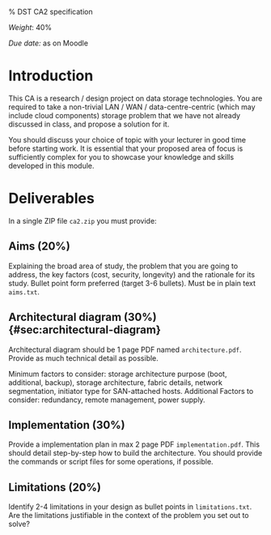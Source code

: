 % DST CA2 specification

*Weight*: 40%

*Due date:* as on Moodle

Introduction
============

This CA is a research / design project on data storage technologies. You are
required to take a non-trivial LAN / WAN / data-centre-centric (which
may include cloud components) storage problem that we have not already
discussed in class, and propose a solution for it.

You should discuss your choice of topic with your lecturer in good
time before starting work. It is essential that your proposed area of
focus is sufficiently complex for you to showcase your knowledge and
skills developed in this module.

Deliverables
============

In a single ZIP file `ca2.zip` you must provide:

Aims (20%)
----------

Explaining the broad area of study, the problem that you are going to
address, the key factors (cost, security, longevity) and the rationale
for its study.
Bullet point form preferred (target 3-6 bullets).
Must be in plain text `aims.txt`.

Architectural diagram (30%) {#sec:architectural-diagram}
---------------------------

Architectural diagram should be 1 page PDF named `architecture.pdf`.
Provide as much technical detail as possible.

Minimum factors to consider: storage architecture purpose (boot,
additional, backup), storage architecture, fabric details, network
segmentation, initiator type for SAN-attached hosts.
Additional Factors to consider: redundancy, remote management, power supply.

Implementation (30%)
--------------------

Provide a implementation plan in max 2 page PDF `implementation.pdf`.
This should detail step-by-step how to build the architecture.
You should provide the commands or script files for some operations, if possible.

Limitations (20%)
-----------------

Identify 2-4 limitations in your design as bullet points in `limitations.txt`.
Are the limitations justifiable in the context of the problem you set out to solve?
